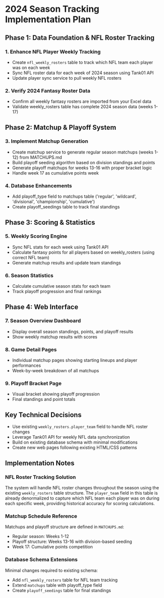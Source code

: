 # 2024 Season Tracking Implementation Plan

## Phase 1: Data Foundation & NFL Roster Tracking

### 1. Enhance NFL Player Weekly Tracking
- Create `nfl_weekly_rosters` table to track which NFL team each player was on each week
- Sync NFL roster data for each week of 2024 season using Tank01 API
- Update player sync service to pull weekly NFL rosters

### 2. Verify 2024 Fantasy Roster Data
- Confirm all weekly fantasy rosters are imported from your Excel data
- Validate weekly_rosters table has complete 2024 season data (weeks 1-17)

## Phase 2: Matchup & Playoff System

### 3. Implement Matchup Generation
- Create matchup service to generate regular season matchups (weeks 1-12) from MATCHUPS.md
- Build playoff seeding algorithm based on division standings and points
- Generate playoff matchups for weeks 13-16 with proper bracket logic
- Handle week 17 as cumulative points week

### 4. Database Enhancements
- Add playoff_type field to matchups table ('regular', 'wildcard', 'divisional', 'championship', 'cumulative')
- Create playoff_seedings table to track final standings

## Phase 3: Scoring & Statistics

### 5. Weekly Scoring Engine
- Sync NFL stats for each week using Tank01 API
- Calculate fantasy points for all players based on weekly_rosters (using correct NFL team)
- Generate matchup results and update team standings

### 6. Season Statistics
- Calculate cumulative season stats for each team
- Track playoff progression and final rankings

## Phase 4: Web Interface

### 7. Season Overview Dashboard
- Display overall season standings, points, and playoff results
- Show weekly matchup results with scores

### 8. Game Detail Pages
- Individual matchup pages showing starting lineups and player performances
- Week-by-week breakdown of all matchups

### 9. Playoff Bracket Page
- Visual bracket showing playoff progression
- Final standings and point totals

## Key Technical Decisions

- Use existing `weekly_rosters.player_team` field to handle NFL roster changes
- Leverage Tank01 API for weekly NFL data synchronization
- Build on existing database schema with minimal modifications
- Create new web pages following existing HTML/CSS patterns

## Implementation Notes

### NFL Roster Tracking Solution
The system will handle NFL roster changes throughout the season using the existing `weekly_rosters` table structure. The `player_team` field in this table is already denormalized to capture which NFL team each player was on during each specific week, providing historical accuracy for scoring calculations.

### Matchup Schedule Reference
Matchups and playoff structure are defined in `MATCHUPS.md`:
- Regular season: Weeks 1-12
- Playoff structure: Weeks 13-16 with division-based seeding
- Week 17: Cumulative points competition

### Database Schema Extensions
Minimal changes required to existing schema:
- Add `nfl_weekly_rosters` table for NFL team tracking
- Extend `matchups` table with playoff_type field
- Create `playoff_seedings` table for final standings